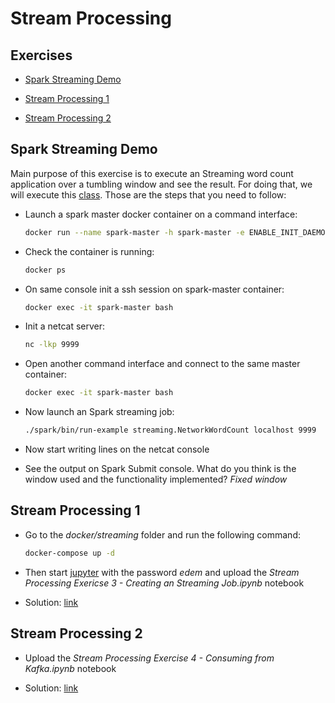 # Stream Processing

## Exercises

* [Spark Streaming Demo](#spark_streaming_demo)

* [Stream Processing 1](#stream_processing_1)

* [Stream Processing 2](#stream_processing_2)


## Spark Streaming Demo

Main purpose of this exercise is to execute an Streaming word count application over a tumbling window and see the result. For doing that, we will execute this [class](https://github.com/apache/spark/blob/master/examples/src/main/scala/org/apache/spark/examples/streaming/NetworkWordCount.scala). Those are the steps that you need to follow:

* Launch a spark master docker container on a command interface:

    ```sh
    docker run --name spark-master -h spark-master -e ENABLE_INIT_DAEMON=false -d bde2020/spark-master:2.4.5-hadoop2.7
    ```

* Check the container is running:

    ```sh
    docker ps
    ```

* On same console init a ssh session on spark-master container:

    ```sh
    docker exec -it spark-master bash
    ```
    
* Init a netcat server:

    ```sh
    nc -lkp 9999
    ```

* Open another command interface and connect to the same master container:

    ```sh
    docker exec -it spark-master bash
    ```

* Now launch an Spark streaming job:

    ```sh
    ./spark/bin/run-example streaming.NetworkWordCount localhost 9999
    ```

* Now start writing lines on the netcat console

* See the output on Spark Submit console. What do you think is the window used and the functionality implemented? *Fixed window*


## Stream Processing 1

* Go to the *docker/streaming* folder and run the following command:

    ```sh
    docker-compose up -d
    ```

* Then start [jupyter](http://localhost:8888) with the password *edem* and upload the *Stream Processing Exericse 3 - Creating an Streaming Job.ipynb* notebook

* Solution: [link](stream_processing_1.ipynb)


## Stream Processing 2

* Upload the *Stream Processing Exercise 4 - Consuming from Kafka.ipynb* notebook

* Solution: [link](stream_processing_2.ipynb)

